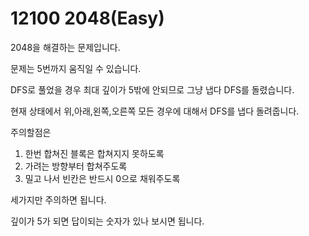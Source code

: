 # 12100 2048(Easy)

2048을 해결하는 문제입니다.

문제는 5번까지 움직일 수 있습니다.

DFS로 풀었을 경우 최대 깊이가 5밖에 안되므로 그냥 냅다 DFS를 돌렸습니다.

현재 상태에서 위,아래,왼쪽,오른쪽 모든 경우에 대해서 DFS를 냅다 돌려줍니다.

주의할점은
1. 한번 합쳐진 블록은 합쳐지지 못하도록
2. 가려는 방향부터 합쳐주도록
3. 밀고 나서 빈칸은 반드시 0으로 채워주도록

세가지만 주의하면 됩니다.

깊이가 5가 되면 답이되는 숫자가 있나 보시면 됩니다.
